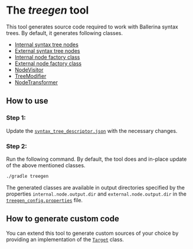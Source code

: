 # The _treegen_ tool
This tool generates source code required to work with Ballerina syntax trees. By default, it generates following classes.

- [Internal syntax tree nodes](../ballerina-parser/src/main/java/io/ballerinalang/compiler/internal/parser/tree/)
- [External syntax tree nodes](../ballerina-parser/src/main/java/io/ballerinalang/compiler/syntax/tree/)
- [Internal node factory class](../ballerina-parser/src/main/java/io/ballerinalang/compiler/internal/parser/tree/STNodeFactory.java)
- [External node factory class](../ballerina-parser/src/main/java/io/ballerinalang/compiler/syntax/tree/NodeFactory.java)
- [NodeVisitor](../ballerina-parser/src/main/java/io/ballerinalang/compiler/syntax/tree/NodeVisitor.java)
- [TreeModifier](../ballerina-parser/src/main/java/io/ballerinalang/compiler/syntax/tree/TreeModifier.java)
- [NodeTransformer](../ballerina-parser/src/main/java/io/ballerinalang/compiler/syntax/tree/NodeTransformer.java)

## How to use 
### Step 1:
Update the [`syntax_tree_descriptor.json`](src/main/resources/syntax_tree_descriptor.json) with the necessary changes. 

### Step 2:
Run the following command. By default, the tool does and in-place update of the above mentioned classes.
```bash
./gradle treegen
```

The generated classes are available in output directories specified by the properties `internal.node.output.dir` and `external.node.output.dir` in the [`treegen_config.properties`](src/main/resources/treegen_config.properties) file. 

## How to generate custom code
You can extend this tool to generate custom sources of your choice by providing an implementation of the [`Target`](src/main/java/io/ballerinalang/compiler/internal/treegen/targets/Target.java) class.